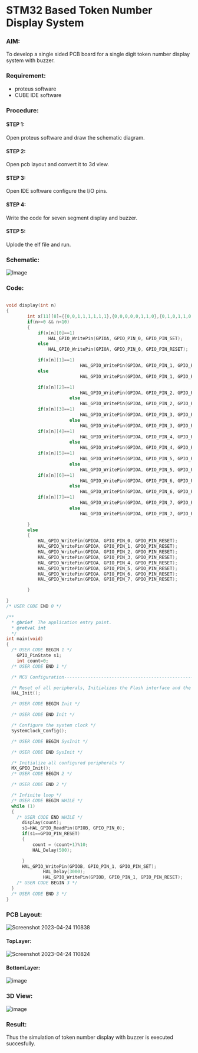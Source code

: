 # STM32 Based Token Number Display System

### AIM:
To develop a single sided PCB board for a single digit token number display system with buzzer.

### Requirement:
* proteus software
* CUBE IDE software
### Procedure:
#### STEP 1: 
Open proteus software and draw the schematic diagram.
#### STEP 2: 
Open pcb layout and convert it to 3d view.
#### STEP 3: 
Open IDE software configure the I/O pins.
#### STEP 4: 
Write the code for seven segment display and buzzer.
#### STEP 5: 
Uplode the elf file and run.

### Schematic:
![Image](https://github.com/ragav-47/TokenNumberDisplaySystem/assets/75235488/54abdb65-0aec-4a1b-b672-da1166146683)


### Code:
```c

void display(int n)
{
		int x[11][8]={{0,0,1,1,1,1,1,1},{0,0,0,0,0,1,1,0},{0,1,0,1,1,0,1,1},{1,1,0,0,1,1,1,1},{0,1,1,0,0,1,1,0},{0,1,1,0,1,1,0,1},{0,1,1,1,1,1,0,1},{0,0,0,0,0,1,1,1},{0,1,1,1,1,1,1,1},{0,1,1,0,0,1,1,1}};
		if(n>=0 && n<10)
		{
			if(x[n][0]==1)
				HAL_GPIO_WritePin(GPIOA, GPIO_PIN_0, GPIO_PIN_SET);
			else
				HAL_GPIO_WritePin(GPIOA, GPIO_PIN_0, GPIO_PIN_RESET);

			if(x[n][1]==1)
							HAL_GPIO_WritePin(GPIOA, GPIO_PIN_1, GPIO_PIN_SET);
			else
							HAL_GPIO_WritePin(GPIOA, GPIO_PIN_1, GPIO_PIN_RESET);

			if(x[n][2]==1)
							HAL_GPIO_WritePin(GPIOA, GPIO_PIN_2, GPIO_PIN_SET);
						else
							HAL_GPIO_WritePin(GPIOA, GPIO_PIN_2, GPIO_PIN_RESET);
			if(x[n][3]==1)
							HAL_GPIO_WritePin(GPIOA, GPIO_PIN_3, GPIO_PIN_SET);
						else
							HAL_GPIO_WritePin(GPIOA, GPIO_PIN_3, GPIO_PIN_RESET);
			if(x[n][4]==1)
							HAL_GPIO_WritePin(GPIOA, GPIO_PIN_4, GPIO_PIN_SET);
						else
							HAL_GPIO_WritePin(GPIOA, GPIO_PIN_4, GPIO_PIN_RESET);
			if(x[n][5]==1)
							HAL_GPIO_WritePin(GPIOA, GPIO_PIN_5, GPIO_PIN_SET);
						else
							HAL_GPIO_WritePin(GPIOA, GPIO_PIN_5, GPIO_PIN_RESET);
			if(x[n][6]==1)
							HAL_GPIO_WritePin(GPIOA, GPIO_PIN_6, GPIO_PIN_SET);
						else
							HAL_GPIO_WritePin(GPIOA, GPIO_PIN_6, GPIO_PIN_RESET);
			if(x[n][7]==1)
							HAL_GPIO_WritePin(GPIOA, GPIO_PIN_7, GPIO_PIN_SET);
						else
							HAL_GPIO_WritePin(GPIOA, GPIO_PIN_7, GPIO_PIN_RESET);

		}
		else
		{
			HAL_GPIO_WritePin(GPIOA, GPIO_PIN_0, GPIO_PIN_RESET);
			HAL_GPIO_WritePin(GPIOA, GPIO_PIN_1, GPIO_PIN_RESET);
			HAL_GPIO_WritePin(GPIOA, GPIO_PIN_2, GPIO_PIN_RESET);
			HAL_GPIO_WritePin(GPIOA, GPIO_PIN_3, GPIO_PIN_RESET);
			HAL_GPIO_WritePin(GPIOA, GPIO_PIN_4, GPIO_PIN_RESET);
			HAL_GPIO_WritePin(GPIOA, GPIO_PIN_5, GPIO_PIN_RESET);
			HAL_GPIO_WritePin(GPIOA, GPIO_PIN_6, GPIO_PIN_RESET);
			HAL_GPIO_WritePin(GPIOA, GPIO_PIN_7, GPIO_PIN_RESET);

		}

}
/* USER CODE END 0 */

/**
  * @brief  The application entry point.
  * @retval int
  */
int main(void)
{
  /* USER CODE BEGIN 1 */
	GPIO_PinState s1;
	int count=0;
  /* USER CODE END 1 */

  /* MCU Configuration--------------------------------------------------------*/

  /* Reset of all peripherals, Initializes the Flash interface and the Systick. */
  HAL_Init();

  /* USER CODE BEGIN Init */

  /* USER CODE END Init */

  /* Configure the system clock */
  SystemClock_Config();

  /* USER CODE BEGIN SysInit */

  /* USER CODE END SysInit */

  /* Initialize all configured peripherals */
  MX_GPIO_Init();
  /* USER CODE BEGIN 2 */

  /* USER CODE END 2 */

  /* Infinite loop */
  /* USER CODE BEGIN WHILE */
  while (1)
  {
    /* USER CODE END WHILE */
	  display(count);
	  s1=HAL_GPIO_ReadPin(GPIOB, GPIO_PIN_0);
	  if(s1==GPIO_PIN_RESET)
	  {
		  count = (count+1)%10;
		  HAL_Delay(500);

	  }
	  HAL_GPIO_WritePin(GPIOB, GPIO_PIN_1, GPIO_PIN_SET);
	  		  HAL_Delay(3000);
	  		  HAL_GPIO_WritePin(GPIOB, GPIO_PIN_1, GPIO_PIN_RESET);
    /* USER CODE BEGIN 3 */
  }
  /* USER CODE END 3 */
}
```
### PCB Layout:

![Screenshot 2023-04-24 110838](https://user-images.githubusercontent.com/65499285/233920276-3ef2a3cc-cda2-4e40-8255-ebb8c105eef3.png)

#### TopLayer:

![Screenshot 2023-04-24 110824](https://user-images.githubusercontent.com/65499285/233920231-ee96c0ea-20cb-4e57-90e3-9312bd1cdae3.png)

#### BottomLayer:
![image](https://user-images.githubusercontent.com/65499285/235099368-1df410ce-d866-4d57-a4da-d4afe1463bb5.png)

### 3D View:
![image](https://user-images.githubusercontent.com/65499285/235099324-ffc8dd62-0957-4f60-9a1b-3a9a9e795e19.png)

### Result:
Thus the simulation of token number display with buzzer is executed succesfully.
